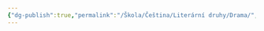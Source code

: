 ```yaml
---
{"dg-publish":true,"permalink":"/Škola/Čeština/Literární druhy/Drama/","created":"2023-11-29T15:59:25.622+01:00","updated":"2024-03-13T18:22:29.545+01:00"}
---
```


